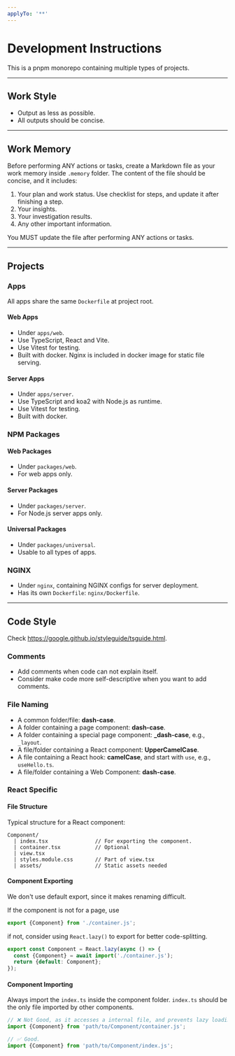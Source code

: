 ```yaml
---
applyTo: '**'
---
```


# Development Instructions

This is a pnpm monorepo containing multiple types of projects.

---

## Work Style

- Output as less as possible.
- All outputs should be concise.

---

## Work Memory

Before performing ANY actions or tasks, create a Markdown file as your work memory inside `.memory` folder. The content of the file should be concise, and it includes:

1. Your plan and work status. Use checklist for steps, and update it after finishing a step.
2. Your insights.
3. Your investigation results.
4. Any other important information.

You MUST update the file after performing ANY actions or tasks.

---

## Projects

### Apps

All apps share the same `Dockerfile` at project root.

#### Web Apps

- Under `apps/web`.
- Use TypeScript, React and Vite.
- Use Vitest for testing.
- Built with docker. Nginx is included in docker image for static file serving.

#### Server Apps

- Under `apps/server`.
- Use TypeScript and koa2 with Node.js as runtime.
- Use Vitest for testing.
- Built with docker.

### NPM Packages

#### Web Packages

- Under `packages/web`.
- For web apps only.

#### Server Packages

- Under `packages/server`.
- For Node.js server apps only.

#### Universal Packages

- Under `packages/universal`.
- Usable to all types of apps.

### NGINX

- Under `nginx`, containing NGINX configs for server deployment.
- Has its own `Dockerfile`: `nginx/Dockerfile`.

---

## Code Style

Check <https://google.github.io/styleguide/tsguide.html>.

### Comments

- Add comments when code can not explain itself.
- Consider make code more self-descriptive when you want to add comments.

### File Naming

- A common folder/file: **dash-case**.
- A folder containing a page component: **dash-case**.
- A folder containing a special page component: **\_dash-case**, e.g., `_layout`.
- A file/folder containing a React component: **UpperCamelCase**.
- A file containing a React hook: **camelCase**, and start with `use`, e.g., `useHello.ts`.
- A file/folder containing a Web Component: **dash-case**.

### React Specific

#### File Structure

Typical structure for a React component:

```text
Component/
  | index.tsx               // For exporting the component.
  | container.tsx           // Optional
  | view.tsx
  | styles.module.css       // Part of view.tsx
  | assets/                 // Static assets needed
```

#### Component Exporting

We don't use default export, since it makes renaming difficult.

If the component is not for a page, use

```typescript
export {Component} from './container.js';
```

if not, consider using `React.lazy()` to export for better code-splitting.

```typescript
export const Component = React.lazy(async () => {
  const {Component} = await import('./container.js');
  return {default: Component};
});
```

#### Component Importing

Always import the `index.ts` inside the component folder. `index.ts` should be the only file imported by other components.

```typescript
// ❌ Not Good, as it accesses a internal file, and prevents lazy loading.
import {Component} from 'path/to/Component/container.js';

// ✅ Good.
import {Component} from 'path/to/Component/index.js';
```
